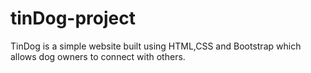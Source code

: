 # tinDog-project
TinDog is a simple website built using HTML,CSS and Bootstrap which allows dog owners to connect with others.
